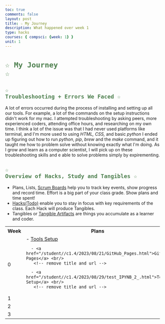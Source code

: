 ```yaml
---
toc: true
comments: false
layout: post
title: ☆ My Journey
description: What happened over week 1
type: hacks
courses: { compsci: {week: 1} }
unit: 1
---
```


# <code style="color: #4e804f">☆ My Journey ☆</code>

## <code style="color: #4e804f">☆ Troubleshooting + Errors We Faced ☆</code>
A lot of errors occurred during the process of installing and setting up all our tools. For example, a lot of the commands on the setup instructions didn't work for my mac. I attempted troubleshooting by asking peers, more experienced coders, attending office hours, and researching on my own time. I think a lot of the issue was that I had never used platforms like terminal, and I'm more used to using *HTML, CSS,* and basic *python* I ended up figuring out how to run *python*, *pip*, *brew* and the *make* command, and it taught me how to problem solve without knowing exactly what I'm doing. As I grow and learn as a computer scientist, I will pick up on these troubleshooting skills and e able to solve problems simply by expirementing. 

## <code style="color: #4e804f">☆ Overview of Hacks, Study and Tangibles ☆</code>
- Plans, Lists, [Scrum Boards](https://clickup.com/blog/scrum-board/) help you to track key events, show progress and record time.  Effort is a big part of your class grade.  Show plans and time spent!
- [Hacks(Todo)](https://levelup.gitconnected.com/six-ultimate-daily-hacks-for-every-programmer-60f5f10feae) enable you to stay in focus with key requirements of the class.  Each Hack will produce Tangibles.
- Tangibles or [Tangible Artifacts](https://en.wikipedia.org/wiki/Artifact_(software_development)) are things you accumulate as a learner and coder. 


<table>
  <tr>
    <th>Week</th>
    <th>Plans</th>
    <th>Hacks(Todo)</th>
    <th>Tangibles</th>
  </tr>

  

    
   
   

  
    
    


  

    

  
  

  
  <tr>
  <td> 0 </td> 
  <td>
   <!-- make a link in the column -->
      - <a href="/student//c1.4/2023/08/15/Tools_Sprint.html">Tools Setup</a> <br/> 
       <!-- remove title and url -->
    
   <!-- make a link in the column -->
      - <a href="/student//c1.4/2023/08/21/GitHub_Pages.html">GitHub Pages</a> <br/> 
       <!-- remove title and url -->
    
   <!-- make a link in the column -->
      - <a href="/student//c1.4/2023/08/29/test_IPYNB_2_.html">Tools Setup</a> <br/> 
       <!-- remove title and url -->
    
   <!-- make new column -->
  </td>
  <td>
       <!-- remove delimiter -->
    
   <!-- make a link in the column -->
      - <a href="/student//2023/08/16/Tools_Equipment.html">VSCode, Python, Jupyter, ...</a> <br/> 
       <!-- remove title and url -->
    
   <!-- make new column -->
  </td>
  <td>
       <!-- remove delimiter -->
    
  
      
  </td>
  </tr>
  
    
    


  

    

  
  

  
  <tr>
  <td> 1 </td> 
  <td>
   <!-- make new column -->
  </td>
  <td>
       <!-- remove delimiter -->
    
   <!-- make new column -->
  </td>
  <td>
       <!-- remove delimiter -->
    
  
      
  </td>
  </tr>
  
    
    


  

    

  
  

  
  <tr>
  <td> 2 </td> 
  <td>
   <!-- make new column -->
  </td>
  <td>
       <!-- remove delimiter -->
    
   <!-- make new column -->
  </td>
  <td>
       <!-- remove delimiter -->
    
  
      
  </td>
  </tr>
  
    
    


  

    

  
  

  
  <tr>
  <td> 3 </td> 
  <td>
   <!-- make new column -->
  </td>
  <td>
       <!-- remove delimiter -->
    
   <!-- make new column -->
  </td>
  <td>
       <!-- remove delimiter -->
    
  
      
  </td>
  </tr>
  

</table>

